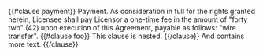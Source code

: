 {{#clause payment}}
Payment. As consideration in full for the rights granted herein, Licensee shall pay Licensor a one-time fee in the amount of "forty two" (42) upon execution of this Agreement, payable as follows: "wire transfer".
{{#clause foo}}
This clause is nested.
{{/clause}}
And contains more text.
{{/clause}}
